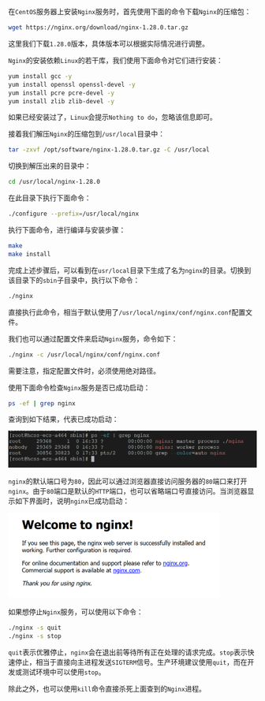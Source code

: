 在`CentOS`服务器上安装`Nginx`服务时，首先使用下面的命令下载`Nginx`的压缩包：

```sh
wget https://nginx.org/download/nginx-1.28.0.tar.gz
```

这里我们下载`1.28.0`版本，具体版本可以根据实际情况进行调整。

`Nginx`的安装依赖`Linux`的若干库，我们使用下面命令对它们进行安装：

```sh
yum install gcc -y
yum install openssl openssl-devel -y
yum install pcre pcre-devel -y
yum install zlib zlib-devel -y
```

如果已经安装过了，`Linux`会提示`Nothing to do`，忽略该信息即可。

接着我们解压`Nginx`的压缩包到`/usr/local`目录中：

```sh
tar -zxvf /opt/software/nginx-1.28.0.tar.gz -C /usr/local
```

切换到解压出来的目录中：

```sh
cd /usr/local/nginx-1.28.0
```

在此目录下执行下面命令：

```sh
./configure --prefix=/usr/local/nginx
```

执行下面命令，进行编译与安装步骤：

```sh
make
make install
```

完成上述步骤后，可以看到在`usr/local`目录下生成了名为`nginx`的目录。切换到该目录下的`sbin`子目录中，执行以下命令：

```sh
./nginx
```

直接执行此命令，相当于默认使用了`/usr/local/nginx/conf/nginx.conf`配置文件。

我们也可以通过配置文件来启动`Nginx`服务，命令如下：

```sh
./nginx -c /usr/local/nginx/conf/nginx.conf
```

需要注意，指定配置文件时，必须使用绝对路径。

使用下面命令检查`Nginx`服务是否已成功启动：

```sh
ps -ef | grep nginx
```

查询到如下结果，代表已成功启动：

<img src="image/image-20251021173332940.png" alt="image-20251021173332940" style="zoom:60%;" />

`nginx`的默认端口号为`80`，因此可以通过浏览器直接访问服务器的`80`端口来打开`nginx`。由于`80`端口是默认的`HTTP`端口，也可以省略端口号直接访问。当浏览器显示如下界面时，说明`nginx`已成功启动：

<img src="image/image-20251021173458429.png" alt="image-20251021173458429" style="zoom:50%;" />

如果想停止`Nginx`服务，可以使用以下命令：

```sh
./nginx -s quit
./nginx -s stop
```

`quit`表示优雅停止，`nginx`会在退出前等待所有正在处理的请求完成。`stop`表示快速停止，相当于直接向主进程发送`SIGTERM`信号。生产环境建议使用`quit`，而在开发或测试环境中可以使用`stop`。

除此之外，也可以使用`kill`命令直接杀死上面查到的`Nginx`进程。
